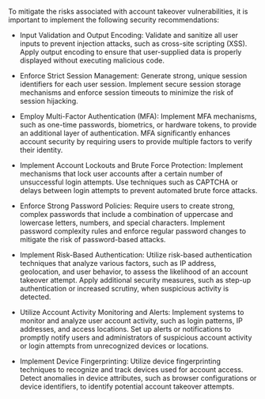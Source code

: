 To mitigate the risks associated with account takeover vulnerabilities, it is important to implement the following security recommendations:

- Input Validation and Output Encoding: Validate and sanitize all user inputs to prevent injection attacks, such as cross-site scripting (XSS).
Apply output encoding to ensure that user-supplied data is properly displayed without executing malicious code.


- Enforce Strict Session Management: Generate strong, unique session identifiers for each user session.
Implement secure session storage mechanisms and enforce session timeouts to minimize the risk of session hijacking.


- Employ Multi-Factor Authentication (MFA): Implement MFA mechanisms, such as one-time passwords, biometrics, or hardware tokens, to provide an additional layer of authentication.
MFA significantly enhances account security by requiring users to provide multiple factors to verify their identity.


- Implement Account Lockouts and Brute Force Protection: Implement mechanisms that lock user accounts after a certain number of unsuccessful login attempts.
Use techniques such as CAPTCHA or delays between login attempts to prevent automated brute force attacks.


- Enforce Strong Password Policies: Require users to create strong, complex passwords that include a combination of uppercase and lowercase letters, numbers, and special characters.
Implement password complexity rules and enforce regular password changes to mitigate the risk of password-based attacks.


- Implement Risk-Based Authentication: Utilize risk-based authentication techniques that analyze various factors, such as IP address, geolocation, and user behavior, to assess the likelihood of an account takeover attempt.
Apply additional security measures, such as step-up authentication or increased scrutiny, when suspicious activity is detected.


- Utilize Account Activity Monitoring and Alerts: Implement systems to monitor and analyze user account activity, such as login patterns, IP addresses, and access locations.
Set up alerts or notifications to promptly notify users and administrators of suspicious account activity or login attempts from unrecognized devices or locations.


- Implement Device Fingerprinting: Utilize device fingerprinting techniques to recognize and track devices used for account access.
Detect anomalies in device attributes, such as browser configurations or device identifiers, to identify potential account takeover attempts.